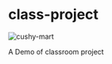# class-project
![cushy-mart](https://user-images.githubusercontent.com/77124756/182418540-b5aca3c5-4a61-478f-97fd-9c9669e862ed.PNG)


A Demo of classroom project
